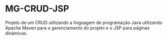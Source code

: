 # MG-CRUD-JSP
Projeto de um CRUD utilizando a linguagem de programação Java utilizando Apache Maven para o gerenciamento do projeto e o JSP para páginas dinâmicas.
